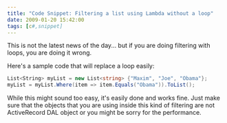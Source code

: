 ```yaml
---
title: "Code Snippet: Filtering a list using Lambda without a loop"
date: 2009-01-20 15:42:00
tags: [c#,snippet]
---
```


This is not the latest news of the day... but if you are doing filtering with loops, you are doing it wrong.

Here's a sample code that will replace a loop easily:

```cs
List<String> myList = new List<string> {"Maxim", "Joe", "Obama"};
myList = myList.Where(item => item.Equals("Obama")).ToList();
```

While this might sound too easy, it's easily done and works fine. Just make sure that the objects that you are using inside this kind of filtering are not ActiveRecord DAL object or you might be sorry for the performance.